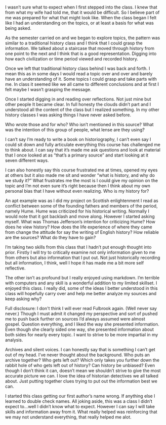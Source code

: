 I wasn’t sure what to expect when I first stepped into the class. I knew that from what my wife had told me, that it would be difficult. So I believe part of me was prepared for what that might look like. When the class began I felt like I had an understanding on the topics, or at least a basis for what was being asked.

As the semester carried on and we began to explore topics, the pattern was similar to a traditional history class and I think that I could grasp the information. We talked about a staircase that moved through history from one point to the next and I think that is a good representation. Digging into how each civilization or time period viewed and recorded history.

Once we left that traditional history class behind I was back and forth. I mean this as in some days I would read a topic over and over and barely have an understanding of it. Some topics I could grasp and take parts with me. In class it seemed like we all came to different conclusions and at first I felt maybe I wasn’t grasping the message.

Once I started digging in and reading over reflections. Not just mine but other people It became clear. In full honesty the clouds didn’t part and I understood all the content of the class but I realized something. In my other history classes I was asking things I have never asked before. 

Who wrote those and for who?
Who isn’t mentioned in this source?
What was the intention of this group of people, what lense are they using?

I can’t say I’m ready to write a book on historiography, I can’t even say I could sit down and fully articulate everything this course has challenged me to think about. I can say that it’s made me ask questions and look at material that I once looked at as “that’s a primary source” and start looking at it seven different ways.

I can also honestly say this course frustrated me at times, opened my eyes at others but it also made me sit and wonder “what is history, and why do we study it?” What frustrates me the most is I could give my opinion on the topic and I’m not even sure it’s right because then I think about my own personal bias that I have without even realizing. Who is my history for?

An apt example was as I did my project on Scottish enlightenment I read as conflict between some of the founding fathers and members of the period, namely Hume. Hume was criticized for his historical writing. Normally I would note that it got backlash and move along. However I started asking myself. What was Thomas Jefferson’s intention for criticizing Hume? How does he view history? How does the life experience of where they came from change the attitude for say the writing of English history? How reliable are the sources? What do they have to gain? 

I’m taking two skills from this class that I hadn’t put enough thought into prior. Firstly I will try to critically examine not only information given to me from others but also information that I put out. Not just historically recording but all information, I think, well I hope it has made me a bit more self reflective.

The other isn’t as profound but I really enjoyed using markdown. I’m terrible with computers and any skill is a wonderful addition to my limited skillset. I enjoyed this class. I really did, some of the ideas I better understood in this class will hopefully carry over and help me better analyze my sources and keep asking why?

Full disclosure: I don't think I will ever read Fulbrook again. (Well never say never.) Though I must admit it changed my perspective and sort of pushed me to push back further on sources I’d always assumed were almost gospel. Question everything, and I liked the way she presented information. Even though she clearly sided one way, she presented information about both sides for nearly every topic. I want to strive to be more impartial in my analysis.

Archives and silent voices. I can honestly say that is something I can’t get out of my head. I’ve never thought about the background. Who puts an archive together? Who gets left out? Which only takes you further down the rabbit hole of who gets left out of history? Can history be unbiased? Even though I don’t think it can, doesn’t mean we shouldn’t strive to give the most accurate picture we can. I love the idea of historian detectives we all talked about. Just putting together clues trying to put out the information best we can.

I started this class getting our first author’s name wrong. If anything else I learned to double check names. All joking aside, this was a class I didn’t expect to…well I didn’t know what to expect. However I can say I will take skills and information away from it. What really helped was reinforcing that we may not understand everything, that really helped me alot. 

